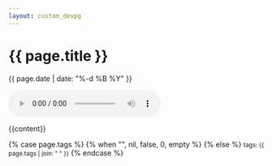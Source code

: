 ```yaml
---
layout: custom_devpg
---
```


<h1>{{ page.title }}</h1>
<p>{{ page.date | date: "%-d %B %Y" }}</p>


<p>
  <audio controls>
    <source src="{{page.episode_url}}" type="audio/mpeg">
    Your browser does not support the audio element.
  </audio>
</p>

{{content}}

{% case page.tags %}
  {% when "", nil, false, 0, empty %}
  {% else %}
    <small>tags: {{ page.tags | join: " " }}</small>
{% endcase %}